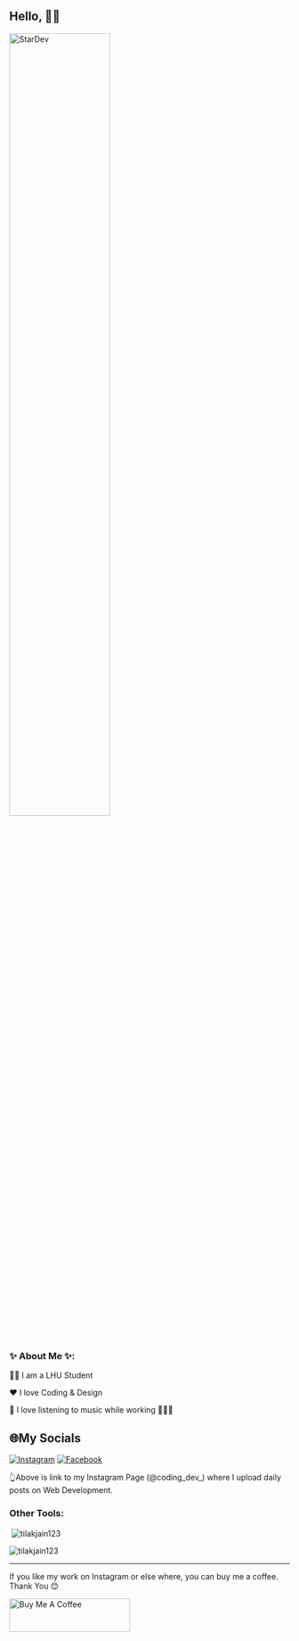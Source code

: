 ## Hello, 🖐🏻

<img src="#" alt="StarDev" width="60%">

### ✨ About Me ✨:
👨‍🎓 I am a LHU Student

❤️ I love Coding & Design

🎵 I love listening to music while working 👨🏻‍💻


## 🌐My Socials
[![Instagram](https://img.shields.io/badge/Instagram-%23E4405F.svg?logo=Instagram&logoColor=white)](https://instagram.com/lils0uxz) 
[![Facebook](https://img.shields.io/badge/Facebook-%231877F2.svg?style=for-the-badge&logo=Facebook&logoColor=white)](https://www.facebook.com/lil.s0uxz/)

👆Above is link to my Instagram Page (@coding_dev_) where I upload daily posts on Web Development.

<h3 align="left">Other Tools:</h3>

<p>&nbsp;<img align="center" src="https://github-readme-stats.vercel.app/api?username=tilakjain123&show_icons=true&locale=en" alt="tilakjain123" /></p>

<p><img align="center" src="https://github-readme-streak-stats.herokuapp.com/?user=tilakjain123&" alt="tilakjain123" /></p>

---
If you like my work on Instagram or else where, you can buy me a coffee. Thank You 😊

<a href="https://www.buymeacoffee.com/codingdev" target="_blank"><img src="https://cdn.buymeacoffee.com/buttons/v2/default-yellow.png" alt="Buy Me A Coffee" style="height: 60px !important;width: 217px !important;" ></a>
